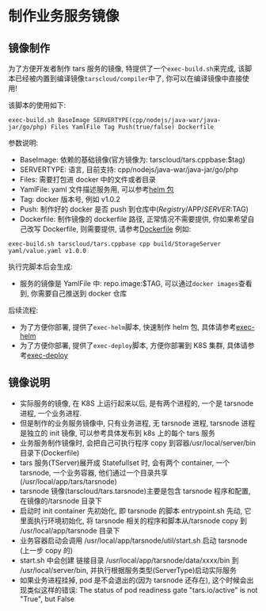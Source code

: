 # 制作业务服务镜像

## 镜像制作

为了方便开发者制作 tars 服务的镜像, 特提供了一个`exec-build.sh`来完成, 该脚本已经被内置到编译镜像`tarscloud/compiler`中了, 你可以在编译镜像中直接使用!

该脚本的使用如下:

```
exec-build.sh BaseImage SERVERTYPE(cpp/nodejs/java-war/java-jar/go/php) Files YamlFile Tag Push(true/false) Dockerfile
```

参数说明:

- BaseImage: 依赖的基础镜像(官方镜像为: tarscloud/tars.cppbase:$tag)
- SERVERTYPE: 语言, 目前支持: cpp/nodejs/java-war/java-jar/go/php
- Files: 需要打包进 docker 中的文件或者目录
- YamlFile: yaml 文件描述服务用, 可以参考[helm 包](./helm.md)
- Tag: docker 版本号, 例如 v1.0.2
- Push: 制作好的 docker 是否 push 到仓库中($Registry/$APP/$SERVER:$TAG)
- Dockerfile: 制作镜像的 dockerfile 路径, 正常情况不需要提供, 你如果希望自己改写 Dockerfile, 则需要提供, 请参考[Dockerfile](../Dockerfile.md)
  例如:

```
exec-build.sh tarscloud/tars.cppbase cpp build/StorageServer yaml/value.yaml v1.0.0
```

执行完脚本后会生成:

- 服务的镜像是 YamlFile 中: repo.image:$TAG, 可以通过`docker images`查看到, 你需要自己推送到 docker 仓库

后续流程:

- 为了方便你部署, 提供了`exec-helm`脚本, 快速制作 helm 包, 具体请参考[exec-helm](./exec-helm.md)
- 为了方便你部署, 提供了`exec-deploy`脚本, 方便你部署到 K8S 集群, 具体请参考[exec-deploy](./exec-deploy.md)

## 镜像说明

- 实际服务的镜像, 在 K8S 上运行起来以后, 是有两个进程的, 一个是 tarsnode 进程, 一个业务进程.
- 但是制作的业务服务镜像中, 只有业务进程, 无 tarsnode 进程, tarsnode 进程是独立的 init 镜像, 可以参考具体发布到 k8s 上的每个 tars 服务
- 业务服务制作镜像时, 会把自己可执行程序 copy 到容器/usr/local/server/bin 目录下(Dockerfile)
- tars 服务(TServer)展开成 Statefullset 时, 会有两个 container, 一个 tarsnode, 一个业务容器, 他们通过一个目录共享(/usr/local/app/tars/tarsnode)
- tarsnode 镜像(tarscloud/tars.tarsnode)主要是包含 tarsnode 程序和配置, 在镜像的/tarsnode 目录下
- 启动时 init container 先初始化, 即 tarsnode 的脚本 entrypoint.sh 先动, 它里面执行环境初始化, 将 tarsnode 相关的程序和脚本从/tarsnode copy 到 /usr/local/app/tarsnode 目录下
- 业务容器启动会调用 /usr/local/app/tarsnode/util/start.sh 启动 tarsnode (上一步 copy 的)
- start.sh 中会创建 链接目录 /usr/local/app/tarsnode/data/xxxx/bin 到 /usr/local/server/bin, 并执行根据服务类型(ServerType)启动实际服务
- 如果业务进程挂掉, pod 是不会退出的(因为 tarsnode 还存在), 这个时候会出现类似这样的错误: The status of pod readiness gate "tars.io/active" is not "True", but False
